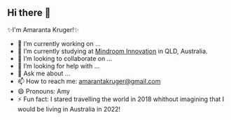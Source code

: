 <h2> Hi there 👋</h2>

✨I'm Amaranta Kruger!✨

- 🔭 I’m currently working on ...
- 🌱 I’m currently studying at [Mindroom Innovation](https://www.mindroom.edu.au/) in QLD, Australia.
- 👯 I’m looking to collaborate on ...
- 🤔 I’m looking for help with ...
- 💬 Ask me about ...
- 📫 How to reach me: amarantakruger@gmail.com
- 😄 Pronouns: Amy
- ⚡ Fun fact: I stared travelling the world in 2018 whithout imagining that I would be living in Australia in 2022!
